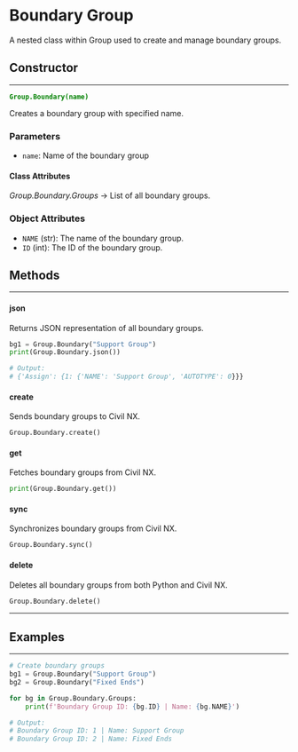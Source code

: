 # Boundary Group

A nested class within Group used to create and manage boundary groups.

## Constructor
---
**<font color="green">`Group.Boundary(name)`</font>**

Creates a boundary group with specified name.

### Parameters
* `name`: Name of the boundary group

#### Class Attributes
*Group.Boundary.Groups* -> List of all boundary groups.  

### Object Attributes
* `NAME` (str): The name of the boundary group.
* `ID` (int): The ID of the boundary group.



## Methods
---
#### json
Returns JSON representation of all boundary groups.

```py
bg1 = Group.Boundary("Support Group")
print(Group.Boundary.json())

# Output:
# {'Assign': {1: {'NAME': 'Support Group', 'AUTOTYPE': 0}}}
```

#### create
Sends boundary groups to Civil NX.

```py
Group.Boundary.create()
```

#### get
Fetches boundary groups from Civil NX.

```py
print(Group.Boundary.get())
```

#### sync
Synchronizes boundary groups from Civil NX.

```py
Group.Boundary.sync()
```

#### delete
Deletes all boundary groups from both Python and Civil NX.

```py
Group.Boundary.delete()
```

---





## Examples
---
```py
# Create boundary groups
bg1 = Group.Boundary("Support Group")
bg2 = Group.Boundary("Fixed Ends")

for bg in Group.Boundary.Groups:
    print(f'Boundary Group ID: {bg.ID} | Name: {bg.NAME}')

# Output:
# Boundary Group ID: 1 | Name: Support Group
# Boundary Group ID: 2 | Name: Fixed Ends
```


